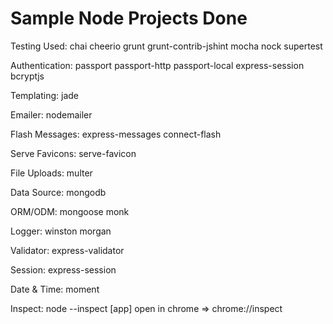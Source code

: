 # Sample Node Projects Done
  
Testing Used:
  chai
  cheerio
  grunt
  grunt-contrib-jshint
  mocha
  nock
  supertest

Authentication:
  passport
  passport-http
  passport-local
  express-session
  bcryptjs

Templating:
  jade

Emailer:
  nodemailer

Flash Messages:
  express-messages
  connect-flash

Serve Favicons:
  serve-favicon

File Uploads:
  multer

Data Source:
  mongodb

ORM/ODM:
  mongoose
  monk

Logger:
  winston
  morgan

Validator:
  express-validator

Session:
  express-session

Date & Time:
  moment

Inspect:
  node --inspect [app]
  open in chrome => chrome://inspect
